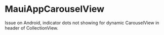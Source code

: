 # MauiAppCarouselView
Issue on Android, indicator dots not showing for dynamic CarouselView in header of CollectionView.
